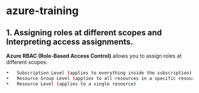 # azure-training

## 1.	Assigning roles at different scopes and Interpreting access assignments.

**Azure RBAC (Role-Based Access Control)** allows you to assign roles at different scopes: 

```bash
•	Subscription Level (applies to everything inside the subscription)
•	Resource Group Level (applies to all resources in a specific resource group)
•	Resource Level (applies to a single resource)
```
